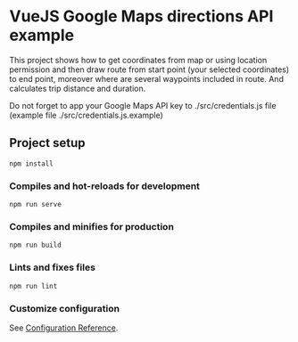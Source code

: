 # VueJS Google Maps directions API example

This project shows how to get coordinates from map or using location permission and then draw route from start point (your selected coordinates) to end point, moreover where are several waypoints included in route. And calculates trip distance and duration.

Do not forget to app your Google Maps API key to ./src/credentials.js file (example file ./src/credentials.js.example)

## Project setup
```
npm install
```

### Compiles and hot-reloads for development
```
npm run serve
```

### Compiles and minifies for production
```
npm run build
```

### Lints and fixes files
```
npm run lint
```

### Customize configuration
See [Configuration Reference](https://cli.vuejs.org/config/).
